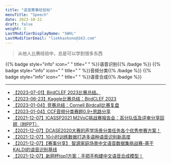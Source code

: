 ```yaml
---
title: "语音赛事经验帖"
menuTitle: "Speech"
date: 2023-10-22
draft: false
weight: 3
LastModifierDisplayName: "SWHL"
LastModifierEmail: "liekkaskono@163.com"
---
```

 
> 从他人比赛经验中，总是可以学到很多东西
 
{{% badge style="info" icon=" " title=" " %}}语音识别{{% /badge %}}
{{% badge style="info" icon=" " title=" " %}}音频分类{{% /badge %}}
{{% badge style="info" icon=" " title=" " %}}语音合成{{% /badge %}}
 
---
 
- [【2023-07-01】BirdCLEF 2023比赛总结。](http://mp.weixin.qq.com/s?__biz=Mzk0NDE5Nzg1Ng==&mid=2247507790&idx=1&sn=4020c94e864c78093f87be14a9deb966&chksm=c32ac6c1f45d4fd7ce7869ec5f7624236648d263322a35828654bba7669b748a586e44ba8ebc#rd)
- [【2023-06-23】Kaggle比赛总结：BirdCLEF 2023](http://mp.weixin.qq.com/s?__biz=MzIwNDA5NDYzNA==&mid=2247501856&idx=1&sn=50450d96fcffea84ef2c474ae6be627d&chksm=96c7e5e5a1b06cf3fc7cd73758183ea2f09c4877329cb3dce94858c58c1b69ccde4897886c00#rd)
- [【2023-01-04】竞赛总结：Cornell Birdcall比赛复盘](http://mp.weixin.qq.com/s?__biz=MzIwNDA5NDYzNA==&amp;mid=2247486716&amp;idx=1&amp;sn=c197333bb2978af65803268abcef025d&amp;chksm=96c42139a1b3a82f4d8a050ff5935bdd636db758d36e761dea6ae6704729786d265ca44d0b20&amp;scene=21#wechat_redirect)
- [【2023-01-04】CCF音频分类赛题0.9+思路分享](http://mp.weixin.qq.com/s?__biz=MzIwNDA5NDYzNA==&amp;mid=2247488141&amp;idx=1&amp;sn=4150b6c28245d553d2af3a274aa6b47f&amp;chksm=96c43f48a1b3b65e9ef67f88b8d61952bfe8f1fef01ed79b54dbc0eff1463c6af7d5297f9095&amp;scene=21#wechat_redirect)
- [【2021-12-07】ICASSP2021 M2VoC挑战赛报告会：高分队伍及评审分享回顾（附PPT）](https://blog.51cto.com/u_15282126/2946959)
- [【2021-12-07】DCASE2020大赛的声学场景分类任务各个优秀参赛方案！](https://flashgene.com/archives/141126.html)
- [【2021-12-07】10小时训练数据打造多语种语音识别新高度](https://cloud.tencent.com/developer/article/1770023)
- [【2021-12-07】【赛事分享】 智源家庭场景中文语音数据集挑战赛-基于KALDI的语音识别基线](https://www.bilibili.com/video/av95030153/)
- [【2021-12-07】新网杯top1方案：手把手构建中文语音合成模型！](https://mp.weixin.qq.com/s/xRqvXYtWqY6HbDawmxBpbw)
